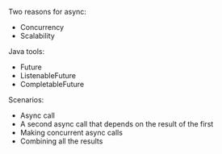 Two reasons for async:
* Concurrency
* Scalability

Java tools:
* Future
* ListenableFuture
* CompletableFuture

Scenarios:
* Async call
* A second async call that depends on the result of the first
* Making concurrent async calls
* Combining all the results